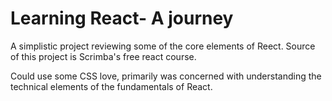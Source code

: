 # Learning React- A journey
A simplistic project reviewing some of the core elements of Reect. Source of this project is Scrimba's free react course.

Could use some CSS love, primarily was concerned with understanding the technical elements of the fundamentals of React.

